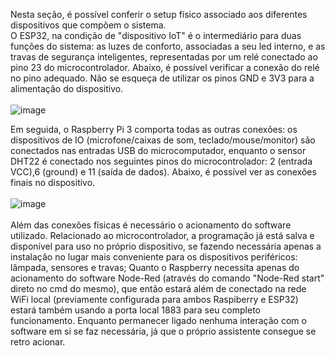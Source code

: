 Nesta seção, é possível conferir o setup físico associado aos diferentes dispositivos que compõem o sistema.
<br />
O ESP32, na condição de "dispositivo IoT" é o intermediário para duas funções do sistema: as luzes de conforto, associadas a seu led interno,
e as travas de segurança inteligentes, representadas por um relé conectado ao pino 23 do microcontrolador. Abaixo, é possível verificar a conexão do relé 
no pino adequado. Não se esqueça de utilizar os pinos GND e 3V3 para a alimentação do dispositivo.
<br /><br />
![image](https://user-images.githubusercontent.com/82290945/205467863-8f7d0ff8-4623-472e-ade3-366c0bc0ee88.png)

Em seguida, o Raspberry Pi 3 comporta todas as outras conexões: os dispositivos de IO (microfone/caixas de som, teclado/mouse/monitor) são conectados nas
entradas USB do microcomputador, enquanto o sensor DHT22 é conectado nos seguintes pinos do microcontrolador: 2 (entrada VCC),6 (ground) e 11 (saída de dados). Abaixo, é possível ver as conexões finais no dispositivo.
<br /><br />
![image](https://user-images.githubusercontent.com/82290945/205468058-a8d5f8b2-b056-415b-be2e-4e8803d75ace.png)
<br /><br />
Além das conexões físicas é necessário o acionamento do software utilizado. Relacionado ao microcontrolador, a programação já está salva e disponível para uso no próprio dispositivo, se fazendo necessária apenas a instalação no lugar mais conveniente para os dispositivos periféricos: lâmpada, sensores e travas; Quanto o Raspberry necessita apenas do acionamento do software Node-Red (através do comando "Node-Red start" direto no cmd do mesmo), que então estará além de conectado na rede WiFi local (previamente configurada para ambos Raspiberry e ESP32) estará também usando a porta local 1883 para seu completo funcionamento. Enquanto permanecer ligado nenhuma interação com o software em si se faz necessária, já que o próprio assistente consegue se retro acionar.
<br /><br />
<br /><br />
